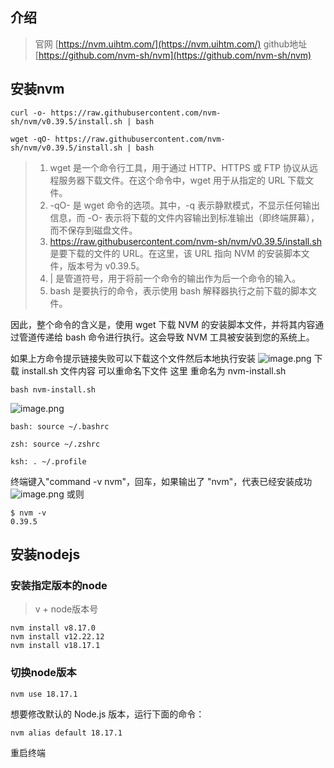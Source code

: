 ## 介绍
> 官网  [https://nvm.uihtm.com/](https://nvm.uihtm.com/)
> github地址 [https://github.com/nvm-sh/nvm](https://github.com/nvm-sh/nvm)

## 安装nvm
```shell
curl -o- https://raw.githubusercontent.com/nvm-sh/nvm/v0.39.5/install.sh | bash
```
```shell
wget -qO- https://raw.githubusercontent.com/nvm-sh/nvm/v0.39.5/install.sh | bash
```
> 1. wget 是一个命令行工具，用于通过 HTTP、HTTPS 或 FTP 协议从远程服务器下载文件。在这个命令中，wget 用于从指定的 URL 下载文件。
> 2. -qO- 是 wget 命令的选项。其中，-q 表示静默模式，不显示任何输出信息，而 -O- 表示将下载的文件内容输出到标准输出（即终端屏幕），而不保存到磁盘文件。
> 3. https://raw.githubusercontent.com/nvm-sh/nvm/v0.39.5/install.sh 是要下载的文件的 URL。在这里，该 URL 指向 NVM 的安装脚本文件，版本号为 v0.39.5。
> 4. | 是管道符号，用于将前一个命令的输出作为后一个命令的输入。
> 5. bash 是要执行的命令，表示使用 bash 解释器执行之前下载的脚本文件。
> 
因此，整个命令的含义是，使用 wget 下载 NVM 的安装脚本文件，并将其内容通过管道传递给 bash 命令进行执行。这会导致 NVM 工具被安装到您的系统上。

如果上方命令提示链接失败可以下载这个文件然后本地执行安装
![image.png](https://cdn.fpic.top/docs/0/2024/png/20240910133217190.png)
下载 install.sh 文件内容  可以重命名下文件  这里 重命名为  nvm-install.sh 
```shell
bash nvm-install.sh
```
![image.png](https://cdn.fpic.top/docs/0/2024/png/20240910133220113.png)

```shell
bash: source ~/.bashrc

zsh: source ~/.zshrc

ksh: . ~/.profile
```

终端键入"command -v nvm"，回车，如果输出了 "nvm"，代表已经安装成功
![image.png](https://cdn.fpic.top/docs/0/2024/png/20240910141018636.png)
或则
```shell
$ nvm -v                   
0.39.5
```
## 安装nodejs
### 安装指定版本的node
> v + node版本号

```shell
nvm install v8.17.0 
nvm install v12.22.12
nvm install v18.17.1
```
### 切换node版本
```shell
nvm use 18.17.1
```
想要修改默认的 Node.js 版本，运行下面的命令：
```shell
nvm alias default 18.17.1
```
重启终端
